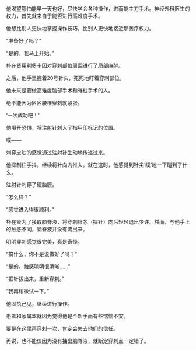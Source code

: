 他渴望哪怕能早一天也好，尽快学会各种操作，进而能主刀手术。神经外科医生的权力，首先就来自于能否进行高难度手术。

他想比别人更快地掌握操作技巧，比别人更快地接近那医疗权力。

“准备好了吗？”

“是的。我马上开始。”

朴在贤用利多卡因对穿刺部位周围进行了局部麻醉。

之后，他手里握着20号针头，死死地盯着穿刺部位。

他未来是要做高难度脑部手术和脊柱手术的人。

绝不能因为区区腰椎穿刺就紧张。

‘一次成功吧！’

他甩开恐惧，将注射针刺入了指甲印标记的位置。

噗——

刺穿皮肤的感觉通过注射针生动地传递过来。

他抑制住手抖，继续将针向内推入。就在这时，他感觉到针尖‘噗’地一下碰到了什么。

注射针刺穿了硬脑膜。

“怎么样？”

“感觉进入得很顺利。”

朴在贤为了接取脑脊液，将穿刺针芯（探针）向后轻轻退出少许。然而，与他手上的触感不同，脑脊液并没有流出来。

明明穿刺感觉很完美，真是奇怪。

“搞什么，你不是说做好了吗？”

“是的。触感明明很清晰……”

“把针拔出来，重新穿刺。”

“我再稍微试一下。”

他固执己见，继续进行操作。

患者和家属本就因为觉得他是个新手而有些惴惴不安。

要是在这里再穿刺一次，肯定会失去他们的信任。

再说，也不能仅因为没有抽出脑脊液，就断定穿刺点一定错了。